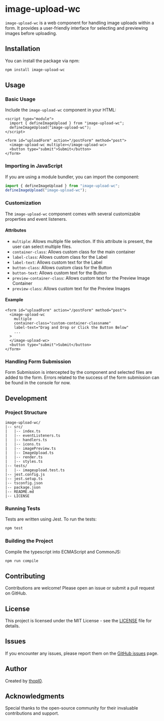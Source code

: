 # image-upload-wc

`image-upload-wc` is a web component for handling image uploads within a form. It provides a user-friendly interface for selecting and previewing images before uploading.

## Installation

You can install the package via npm:

```bash
npm install image-upload-wc
```

## Usage

### Basic Usage

Include the `image-upload-wc` component in your HTML:

```
<script type="module">
  import { defineImageUpload } from "image-upload-wc";
  defineImageUpload("image-upload-wc");
</script>

<form id="uploadForm" action="/postForm" method="post">
  <image-upload-wc multiple></image-upload-wc>
  <button type="submit">Submit</button>
</form>
```

### Importing in JavaScript

If you are using a module bundler, you can import the component:

```javascript
import { defineImageUpload } from "image-upload-wc";
defineImageUpload("image-upload-wc");
```

### Customization

The `image-upload-wc` component comes with several customizable properties and event listeners.

#### Attributes

- `multiple`: Allows multiple file selection. If this attribute is present, the user can select multiple files.
- `container-class`: Allows custom class for the main container
- `label-class`: Allows custom class for the Label
- `label-text`: Allows custom text for the Label
- `button-class`: Allows custom class for the Button
- `button-text`: Allows custom text for the Button
- `preview-container-class`: Allows custom text for the Preview Image Container
- `preview-class`: Allows custom text for the Preview Images

#### Example

```
<form id="uploadForm" action="/postForm" method="post">
  <image-upload-wc
    multiple
    container-class="custom-container-classname"
    label-text="Drag and Drop or Click the Button Below"
    ...
  >
  </image-upload-wc>
  <button type="submit">Submit</button>
</form>
```

### Handling Form Submission

Form Submission is intercepted by the component and selected files are added to the form. Errors related to the success of the form submission can be found in the console for now.

## Development

### Project Structure

```
image-upload-wc/
|-- src/
|   |-- index.ts
|   |-- eventListeners.ts
|   |-- handlers.ts
|   |-- icons.ts
|   |-- imagePreview.ts
|   |-- ImageUpload.ts
|   |-- render.ts
|   |-- styles.ts
|-- tests/
|   |-- imageupload.test.ts
|-- jest.config.js
|-- jest.setup.ts
|-- tsconfig.json
|-- package.json
|-- README.md
|-- LICENSE
```

### Running Tests

Tests are written using Jest. To run the tests:

```bash
npm test
```

### Building the Project

Compile the typescript into ECMAScript and CommonJS:

```bash
npm run compile
```

## Contributing

Contributions are welcome! Please open an issue or submit a pull request on GitHub.

## License

This project is licensed under the MIT License - see the [LICENSE](LICENSE) file for details.

## Issues

If you encounter any issues, please report them on the [GitHub issues](https://github.com/thopl0/ImgUpload/issues) page.

## Author

Created by [thopl0](https://github.com/thopl0).

## Acknowledgments

Special thanks to the open-source community for their invaluable contributions and support.

